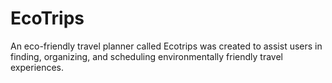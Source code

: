 # EcoTrips
An eco-friendly travel planner called Ecotrips was created to assist users in finding, organizing, and scheduling environmentally friendly travel experiences.
